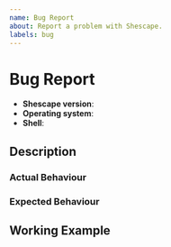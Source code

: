 ```yaml
---
name: Bug Report
about: Report a problem with Shescape.
labels: bug
---
```


# Bug Report

- **Shescape version**: <!-- see package.json -->
- **Operating system**: <!-- e.g. Windows 10 -->
- **Shell**: <!-- e.g. cmd.exe -->

## Description

<!-- Describe the bug in general terms -->

### Actual Behaviour

<!-- Describe the actual behaviour of the library you're observing -->

### Expected Behaviour

<!-- Describe the behaviour you would have expected from the library -->

## Working Example

<!--
Provide a small working example that reproduces the bug, e.g.:
  - In-text code snippets (only if the example is tiny)
  - A link to a gist
  - A link to a repository
-->
